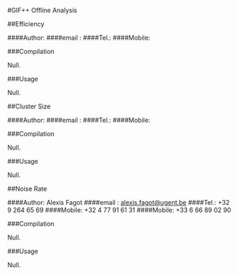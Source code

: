 #GIF++ Offline Analysis

##Efficiency

####Author:
####email :
####Tel.:
####Mobile:

###Compilation

Null.

###Usage

Null.

##Cluster Size

####Author:
####email :
####Tel.:
####Mobile:

###Compilation

Null.

###Usage

Null.

##Noise Rate

####Author: Alexis Fagot
####email : alexis.fagot@ugent.be
####Tel.: +32 9 264 65 69
####Mobile: +32 4 77 91 61 31
####Mobile: +33 6 66 89 02 90

###Compilation

Null.

###Usage

Null.
